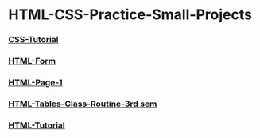 # HTML-CSS-Practice-Small-Projects
### [CSS-Tutorial](./CSS-Tutorial/INDEX.HTM)
### [HTML-Form](./HTML-Form/form.html)
### [HTML-Page-1](./HTML-Page-1/index.html)
### [HTML-Tables-Class-Routine-3rd sem](./HTML-Tables-Class-Routine-3rd-sem/index.html)
### [HTML-Tutorial](./HTML-Tutorial/index.html)
